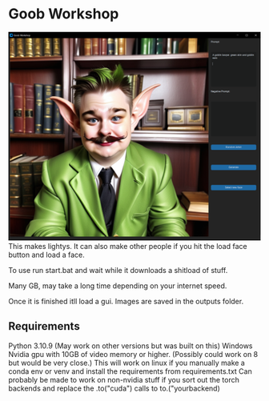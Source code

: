 # Goob Workshop
![](/assets/example.png)
This makes lightys. It can also make other people if you hit the load face button and load a face.

To use run start.bat and wait while it downloads a shitload of stuff. 

Many GB, may take a long time depending on your internet speed. 

Once it is finished itll load a gui. Images are saved in the outputs folder.

## Requirements

Python 3.10.9 (May work on other versions but was built on this)
Windows
Nvidia gpu with 10GB of video memory or higher. (Possibly could work on 8 but would be very close.)
This will work on linux if you manually make a conda env or venv and install the requirements from requirements.txt
Can probably be made to work on non-nvidia stuff if you sort out the torch backends and replace the .to("cuda") calls to to.("yourbackend)